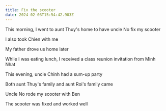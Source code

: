 ```yaml
---
title: Fix the scooter
date: 2024-02-03T15:54:42.903Z
---
```


This morning, I went to aunt Thuy's home to have uncle No fix my scooter

I also took Chien with me

My father drove us home later

While I was eating lunch, I received a class reunion invitation from Minh Nhat

This evening, uncle Chinh had a sum-up party

Both aunt Thuy's family and aunt Roi's family came

Uncle No rode my scooter with Ben

The scooter was fixed and worked well
